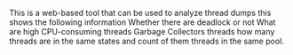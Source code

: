 This is a web-based tool that can be used to analyze thread dumps this shows the following information
Whether there are deadlock or not 
What are high CPU-consuming threads
Garbage Collectors threads
how many threads are in the same states and count of them
threads in the same pool.
